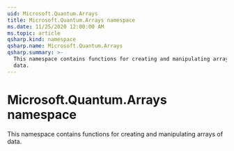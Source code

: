 ```yaml
---
uid: Microsoft.Quantum.Arrays
title: Microsoft.Quantum.Arrays namespace
ms.date: 11/25/2020 12:00:00 AM
ms.topic: article
qsharp.kind: namespace
qsharp.name: Microsoft.Quantum.Arrays
qsharp.summary: >-
  This namespace contains functions for creating and manipulating arrays of
  data.
---
```


# Microsoft.Quantum.Arrays namespace

This namespace contains functions for creating and manipulating arrays ofdata.

